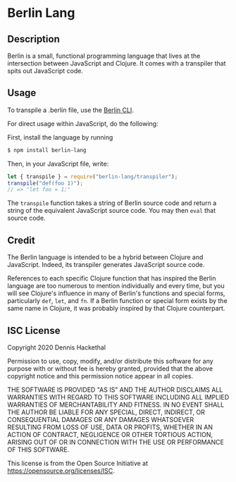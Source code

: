 # Berlin Lang

## Description

Berlin is a small, functional programming language that lives at the intersection between JavaScript and Clojure. It comes with a transpiler that spits out JavaScript code.

## Usage

To transpile a .berlin file, use the [Berlin CLI](https://github.com/dchacke/berlin-cli).

For direct usage within JavaScript, do the following:

First, install the language by running

```bash
$ npm install berlin-lang
```

Then, in your JavaScript file, write:

```js
let { transpile } = require("berlin-lang/transpiler");
transpile("def(foo 1)");
// => "let foo = 1;"
```

The `transpile` function takes a string of Berlin source code and return a string of the equivalent JavaScript source code. You may then `eval` that source code.

## Credit

The Berlin language is intended to be a hybrid between Clojure and JavaScript. Indeed, its transpiler generates JavaScript source code.

References to each specific Clojure function that has inspired the Berlin language are too numerous to mention individually and every time, but you will see Clojure's influence in many of Berlin's functions and special forms, particularly `def`, `let`, and `fn`. If a Berlin function or special form exists by the same name in Clojure, it was probably inspired by that Clojure counterpart.

## ISC License

Copyright 2020 Dennis Hackethal

Permission to use, copy, modify, and/or distribute this software for any purpose with or without fee is hereby granted, provided that the above copyright notice and this permission notice appear in all copies.

THE SOFTWARE IS PROVIDED "AS IS" AND THE AUTHOR DISCLAIMS ALL WARRANTIES WITH REGARD TO THIS SOFTWARE INCLUDING ALL IMPLIED WARRANTIES OF MERCHANTABILITY AND FITNESS. IN NO EVENT SHALL THE AUTHOR BE LIABLE FOR ANY SPECIAL, DIRECT, INDIRECT, OR CONSEQUENTIAL DAMAGES OR ANY DAMAGES WHATSOEVER RESULTING FROM LOSS OF USE, DATA OR PROFITS, WHETHER IN AN ACTION OF CONTRACT, NEGLIGENCE OR OTHER TORTIOUS ACTION, ARISING OUT OF OR IN CONNECTION WITH THE USE OR PERFORMANCE OF THIS SOFTWARE.

This license is from the Open Source Initiative at https://opensource.org/licenses/ISC.
